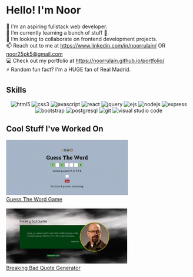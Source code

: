 <link rel="stylesheet" href="https://cdnjs.cloudflare.com/ajax/libs/font-awesome/4.7.0/css/font-awesome.min.css">

<h1>Hello! I'm Noor</h1>

👋 I'm an aspiring fullstack web developer. <br>
🌱 I’m currently learning a bunch of stuff 🤣. <br>
💞️ I’m looking to collaborate on frontend development projects. <br>
📫 Reach out to me at https://www.linkedin.com/in/noorrulain/ OR noor25pk5@gmail.com <br>
💻 Check out my portfolio at https://noorrulain.github.io/portfolio/ <br>
⚡ Random fun fact? I'm a HUGE fan of Real Madrid.

<h2>Skills</h2>
<p align="center">
<img src="https://img.shields.io/badge/HTML5-E34C26?style=for-the-badge&logo=html5&logoColor=white" alt="html5" />
<img src="https://img.shields.io/badge/CSS3-1572B6?style=for-the-badge&logo=css3&logoColor=white" alt="css3" />
<img src="https://img.shields.io/badge/JavaScript-323330?style=for-the-badge&logo=javascript&logoColor=F0DB4F" alt="javascript" />
<img src="https://img.shields.io/badge/react-%2320232a.svg?style=for-the-badge&logo=react&logoColor=%2361DAFB" alt="react" />
<img src="https://img.shields.io/badge/jquery-131b28.svg?style=for-the-badge&logo=jquery&logoColor=0868AC" alt="jquery" />
<img src="https://img.shields.io/badge/ejs-B4CA65.svg?style=for-the-badge&logo=ejs&logoColor=A91E50" alt="ejs" />
<img src="https://img.shields.io/badge/node.js-303030.svg?style=for-the-badge&logo=nodedotjs&logoColor=3c873a" alt="nodejs" />
<img src="https://img.shields.io/badge/express-black.svg?style=for-the-badge&logo=express&logoColor=white" alt="express" />  
<img src="https://img.shields.io/badge/bootstrap-563d7c.svg?style=for-the-badge&logo=bootstrap&logoColor=ffffff" alt="bootstrap" />
<img src="https://img.shields.io/badge/postgresql-black.svg?style=for-the-badge&logo=postgresql&logoColor=#2F6792" alt="postgresql" />  
<img src="https://img.shields.io/badge/Git-F05032?style=for-the-badge&logo=git&logoColor=white" alt="git" />
<img src="https://img.shields.io/badge/Visual_Studio_Code-0078D4?style=for-the-badge&logo=visual%20studio%20code&logoColor=white" alt="visual studio code" />
</p>
<!-- <img src="https://skillicons.dev/icons?i=html,css,js,jquery,react,nodejs,express,vscode,bootstrap,git,postgres,)](https://skillicons.dev"> -->

<h2>Cool Stuff I've Worked On</h2>
<div>
  <img src="/guess-the-word.png" height="150"/> <br>
  <figcaption><a href="https://github.com/noorrulain/guess-the-word">Guess The Word Game</a></figcaption>
</div>
<br>
<div>
  <img src="/breaking-bad-quote-generator.png" height="150"/> <br>
  <figcaption><a href="https://github.com/noorrulain/breaking-bad-quote-generator">Breaking Bad Quote Generator</a></figcaption>
</div>
